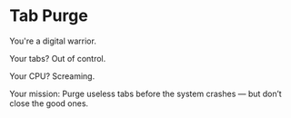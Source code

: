 # Tab Purge

You're a digital warrior.

Your tabs? Out of control.

Your CPU? Screaming.

Your mission: Purge useless tabs before the system crashes — but don’t close the good ones.
